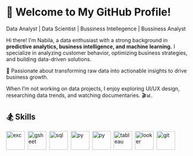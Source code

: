 # 👋 Welcome to My GitHub Profile!

Data Analyst | Data Scientist | Bussiness Intellegence | Bussiness Analyst

Hi there! I'm Nabila, a data enthusiast with a strong background in **predictive analytics, business intelligence, and machine learning.** I specialize in analyzing customer behavior, optimizing business strategies, and building data-driven solutions.

🚀 Passionate about transforming raw data into actionable insights to drive business growth.

When I’m not working on data projects, I enjoy exploring UI/UX design, researching data trends, and watching documentaries. 🎬📊.

## 🏂 Skills
<img src="https://www.svgrepo.com/show/373590/excel2.svg" alt="exc" width="50"/>&nbsp;
<img src="https://trifacta-cms-assets.s3.us-west-2.amazonaws.com/3rd-party/logos/GoogleSheets_ConnectorLogo.png" alt="gsheet" width="50"/>&nbsp;
<img src="https://www.svgrepo.com/show/221326/mysql.svg" alt="sql" width="50"/>&nbsp;
<img src="https://www.svgrepo.com/show/374016/python.svg" alt="py" width="50"/>&nbsp;
<img src="https://www.svgrepo.com/show/373938/numpy.svg" alt="py" width="50"/>&nbsp;
<img src="https://www.svgrepo.com/show/354428/tableau-icon.svg" alt="tableau" width="50"/>&nbsp;
<img src="https://www.svgrepo.com/show/354011/looker.svg" alt="looker" width="50"/>&nbsp;
<img src="https://www.svgrepo.com/show/452210/git.svg" alt="git" width="50"/>&nbsp;
